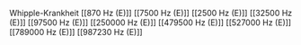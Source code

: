 Whipple-Krankheit
[[870 Hz (E)]]
[[7500 Hz (E)]]
[[2500 Hz (E)]]
[[32500 Hz (E)]]
[[97500 Hz (E)]]
[[250000 Hz (E)]]
[[479500 Hz (E)]]
[[527000 Hz (E)]]
[[789000 Hz (E)]]
[[987230 Hz (E)]]